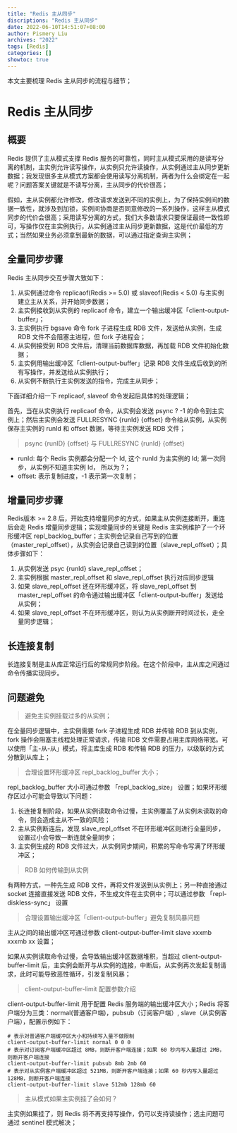 ```yaml
---
title: "Redis 主从同步"
discriptions: "Redis 主从同步"
date: 2022-06-10T14:51:07+08:00
author: Pismery Liu
archives: "2022"
tags: [Redis]
categories: []
showtoc: true
---
```


本文主要梳理 Redis 主从同步的流程与细节；

<!--more-->

# Redis 主从同步

## 概要

Redis 提供了主从模式支撑 Redis 服务的可靠性，同时主从模式采用的是读写分离的机制，主实例允许读写操作，从实例只允许读操作，从实例通过主从同步更新数据；我发现很多主从模式方案都会使用读写分离机制，两者为什么会绑定在一起呢？问题答案关键就是不读写分离，主从同步的代价很高；

假如，主从实例都允许修改，修改请求发送到不同的实例上，为了保持实例间的数据一致性，就涉及到加锁，实例间协商是否同意修改的一系列操作，这样主从模式同步的代价会很高；采用读写分离的方式，我们大多数请求只要保证最终一致性即可，写操作仅在主实例执行，从实例通过主从同步更新数据，这是代价最低的方式；当然如果业务必须拿到最新的数据，可以通过指定查询主实例；


## 全量同步步骤

Redis 主从同步交互步骤大致如下：

1. 从实例通过命令 replicaof(Redis >= 5.0) 或 slaveof(Redis < 5.0) 与主实例建立主从关系，并开始同步数据；
2. 主实例接收到从实例的 replicaof 命令，建立一个输出缓冲区「client-output-buffer」；
3. 主实例执行 bgsave 命令 fork 子进程生成 RDB 文件，发送给从实例，生成 RDB 文件不会阻塞主进程，但 fork 子进程会；
4. 从实例接受到 RDB 文件后，清理当前数据库数据，再加载 RDB 文件初始化数据；
5. 主实例用输出缓冲区「client-output-buffer」记录 RDB 文件生成后收到的所有写操作，并发送给从实例执行；
6. 从实例不断执行主实例发送的指令，完成主从同步；

下面详细介绍一下 replicaof, slaveof 命令发起后具体的处理逻辑；

首先，当在从实例执行 replicaof 命令，从实例会发送 psync ? -1 的命令到主实例上；然后主实例会发送 FULLRESYNC {runId} {offset} 命令给从实例，从实例保存主实例的 runId 和 offset 数据，等待主实例发送 RDB 文件；

> psync {runID} {offset} 与 FULLRESYNC {runId} {offset}

- runId: 每个 Redis 实例都会分配一个 Id, 这个 runId 为主实例的 Id; 第一次同步，从实例不知道主实例 Id， 所以为 ?；
- offset: 表示复制进度，-1 表示第一次复制；


## 增量同步步骤

Redis版本 >= 2.8 后，开始支持增量同步的方式，如果主从实例连接断开，重连后会走 Redis 增量同步逻辑；实现增量同步的关键是 Redis 主实例维护了一个环形缓冲区 repl_backlog_buffer；主实例会记录自己写到的位置（master_repl_offset），从实例会记录自己读到的位置（slave_repl_offset）；具体步骤如下：

1. 从实例发送 psyc {runId} slave_repl_offset；
2. 主实例根据 master_repl_offset 和 slave_repl_offset 执行对应同步逻辑
3. 如果 slave_repl_offset 还在环形缓冲区，将 slave_repl_offset 到 master_repl_offset 的命令通过输出缓冲区「client-output-buffer」发送给从实例；
4. 如果 slave_repl_offset 不在环形缓冲区，则认为从实例断开时间过长，走全量同步逻辑； 


## 长连接复制

长连接复制是主从库正常运行后的常规同步阶段。在这个阶段中，主从库之间通过命令传播实现同步。

## 问题避免

> 避免主实例挂载过多的从实例；

在全量同步逻辑中，主实例需要 fork 子进程生成 RDB 并传输 RDB 到从实例，fork 操作会阻塞主线程处理正常请求，传输 RDB 文件需要占用主库网络带宽。可以使用「主-从-从」模式，将主库生成 RDB 和传输 RDB 的压力，以级联的方式分散到从库上；

> 合理设置环形缓冲区 repl_backlog_buffer 大小；

repl_backlog_buffer 大小可通过参数 「repl_backlog_size」 设置；如果环形缓存区过小可能会导致以下问题：

1. 长连接复制阶段，如果从实例读取命令过慢，主实例覆盖了从实例未读取的命令，则会造成主从不一致的风险；
2. 主从实例断连后，发现 slave_repl_offset 不在环形缓冲区则进行全量同步，设置过小会导致一断连就全量同步；
3. 主实例生成的 RDB 文件过大，从实例同步期间，积累的写命令写满了环形缓冲区；

> RDB 如何传输到从实例

有两种方式，一种先生成 RDB 文件，再将文件发送到从实例上；另一种直接通过 socket 连接直接发送 RDB 文件，不生成文件在主实例中；可以通过参数 「repl-diskless-sync」 设置

> 合理设置输出缓冲区「client-output-buffer」避免复制风暴问题

主从之间的输出缓冲区可通过参数 client-output-buffer-limit slave xxxmb xxxmb xx 设置；
 
如果从实例读取命令过慢，会导致输出缓冲区数据堆积，当超过 client-output-buffer-limit 后，主实例会断开与从实例的连接，中断后，从实例再次发起复制请求，此时可能导致恶性循环，引发复制风暴；

> client-output-buffer-limit 配置参数介绍

client-output-buffer-limit 用于配置 Redis 服务端的输出缓冲区大小；Redis 将客户端分为三类：normal(普通客户端)，pubsub（订阅客户端）, slave（从实例客户端），配置示例如下：

```shell
# 表示对普通客户端缓冲区大小和持续写入量不做限制
client-output-buffer-limit normal 0 0 0
# 表示对订阅客户端缓冲区超过 8MB，则断开客户端连接；如果 60 秒内写入量超过 2MB，则断开客户端连接
client-output-buffer-limit pubsub 8mb 2mb 60
# 表示对从实例客户端缓冲区超过 521MB，则断开客户端连接；如果 60 秒内写入量超过 128MB，则断开客户端连接
client-output-buffer-limit slave 512mb 128mb 60
```

> 主从模式如果主实例挂了会如何？

主实例如果挂了，则 Redis 将不再支持写操作，仍可以支持读操作；选主问题可通过 sentinel 模式解决；